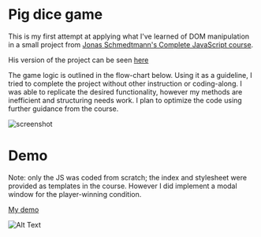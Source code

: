 # Pig dice game

This is my first attempt at applying what I've learned of DOM manipulation in a small project from [Jonas Schmedtmann's Complete JavaScript course](https://www.udemy.com/course/the-complete-javascript-course).

His version of the project can be seen [here](https://pig-game-v2.netlify.app/)

The game logic is outlined in the flow-chart below. Using it as a guideline, I tried to complete the project without other instruction or coding-along. I was able to replicate the desired functionality, however my methods are inefficient and structuring needs work. I plan to optimize the code using further guidance from the course.

![screenshot](https://i.gyazo.com/215e1fed92e2cdf03c7b2357fb5b745a.png)

# Demo

Note: only the JS was coded from scratch; the index and stylesheet were provided as templates in the course. However I did implement a modal window for the player-winning condition.

[My demo](https://musing-brown-2292dc.netlify.app/)

![Alt Text](https://i.gyazo.com/6e66d3eafbc779d3215f590e0edf9286.gif)
